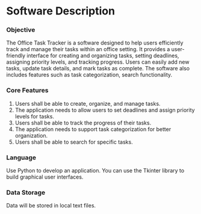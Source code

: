 # Software Description

### Objective

The Office Task Tracker is a software designed to help users efficiently track and manage their tasks within an office setting. It provides a user-friendly interface for creating and organizing tasks, setting deadlines, assigning priority levels, and tracking progress. Users can easily add new tasks, update task details, and mark tasks as complete. The software also includes features such as task categorization, search functionality.

### Core Features

1. Users shall be able to create, organize, and manage tasks.  
2. The application needs to allow users to set deadlines and assign priority levels for tasks.  
3. Users shall be able to track the progress of their tasks.  
4. The application needs to support task categorization for better organization.  
5. Users shall be able to search for specific tasks.  

### Language

Use Python to develop an application. You can use the Tkinter library to build graphical user interfaces.

### Data Storage

Data will be stored in local text files.